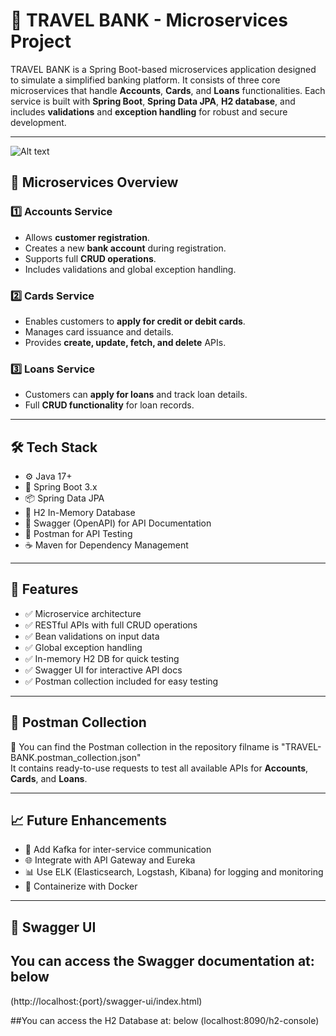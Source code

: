 # 🏦 TRAVEL BANK - Microservices Project

TRAVEL BANK is a Spring Boot-based microservices application designed to simulate a simplified banking platform. It consists of three core microservices that handle **Accounts**, **Cards**, and **Loans** functionalities. Each service is built with **Spring Boot**, **Spring Data JPA**, **H2 database**, and includes **validations** and **exception handling** for robust and secure development.

---
![Alt text](https://github.com/vinaysteja2/TRAVEL-BANK_Micorservices_v.1.0/blob/master/screenshots/Screenshot%202025-05-20%20203106.png?raw=true)
## 🧩 Microservices Overview

### 1️⃣ **Accounts Service**
- Allows **customer registration**.
- Creates a new **bank account** during registration.
- Supports full **CRUD operations**.
- Includes validations and global exception handling.

### 2️⃣ **Cards Service**
- Enables customers to **apply for credit or debit cards**.
- Manages card issuance and details.
- Provides **create, update, fetch, and delete** APIs.

### 3️⃣ **Loans Service**
- Customers can **apply for loans** and track loan details.
- Full **CRUD functionality** for loan records.

---

## 🛠️ Tech Stack

- ⚙️ Java 17+
- 🚀 Spring Boot 3.x
- 📦 Spring Data JPA
- 💾 H2 In-Memory Database
- 📘 Swagger (OpenAPI) for API Documentation
- 🧪 Postman for API Testing
- ☕ Maven for Dependency Management

---

## 📌 Features

- ✅ Microservice architecture
- ✅ RESTful APIs with full CRUD operations
- ✅ Bean validations on input data
- ✅ Global exception handling
- ✅ In-memory H2 DB for quick testing
- ✅ Swagger UI for interactive API docs
- ✅ Postman collection included for easy testing

---

## 📂 Postman Collection

🧪 You can find the Postman collection in the repository filname is "TRAVEL-BANK.postman_collection.json"  
It contains ready-to-use requests to test all available APIs for **Accounts**, **Cards**, and **Loans**.

---

## 📈 Future Enhancements

- 🔄 Add Kafka for inter-service communication
- 🌐 Integrate with API Gateway and Eureka
- 📊 Use ELK (Elasticsearch, Logstash, Kibana) for logging and monitoring
- 🐳 Containerize with Docker

---

## 📸 Swagger UI

## You can access the Swagger documentation at: below 
(http://localhost:{port}/swagger-ui/index.html)

##You can access the H2 Database at: below 
(localhost:8090/h2-console)
